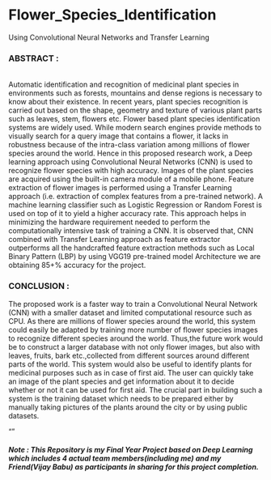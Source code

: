 # Flower_Species_Identification
Using Convolutional Neural Networks and Transfer Learning
<html><body>
<h3>ABSTRACT :</h3>
  <br>
Automatic identification and recognition of medicinal plant species in environments such as forests, mountains and dense regions is necessary to know about their existence. In recent years, plant species recognition is carried out based on the shape, geometry and texture of various plant parts such as leaves, stem, flowers etc. Flower based plant species identification systems are widely used. While modern search engines provide methods to visually search for a query image that contains a flower, it lacks in robustness because of the intra-class variation among millions of flower species around the world. Hence in this proposed research work, a Deep learning approach using Convolutional Neural Networks (CNN) is used to recognize flower species with high accuracy. Images of the plant species are acquired using the built-in camera module of a mobile phone. Feature extraction of flower images is performed using a Transfer Learning approach (i.e. extraction of complex features from a pre-trained network). A machine learning classifier such as Logistic Regression or Random Forest is used on top of it to yield a higher accuracy rate. This approach helps in minimizing the hardware requirement needed to perform the computationally intensive task of training a CNN. It is observed that, CNN combined with Transfer Learning approach as feature extractor outperforms all the handcrafted feature extraction methods such as Local Binary Pattern (LBP) by using VGG19 pre-trained model Architecture we are obtaining 85+% accuracy for the project.

  <h3>CONCLUSION :</h3>
The proposed work is a faster way to train a Convolutional Neural Network (CNN) with a smaller dataset and limited computational resource such as CPU. As there are millions of flower species around the world, this system could easily be adapted by training more number of flower species images to recognize different species around the world. Thus,the future work would be to construct a larger database with not only flower images, but also with leaves, fruits, bark etc.,collected from different sources around different parts of the world. This system would also be useful to identify plants for medicinal purposes such as in case of first aid. The user can quickly take an image of the plant species and get information about it to decide whether or not it can be used for first aid. The crucial part in building such a system is the training dataset which needs to be prepared either by manually taking pictures of the plants around the city or by using public datasets.
<br>
  
<q><h5>Note : This Repository is my Final Year Project based on Deep Learning which includes 4 actual team members(including me) and my Friend(Vijay Babu) as participants in sharing for this project completion.</h5></q> 
  </body> </html>
